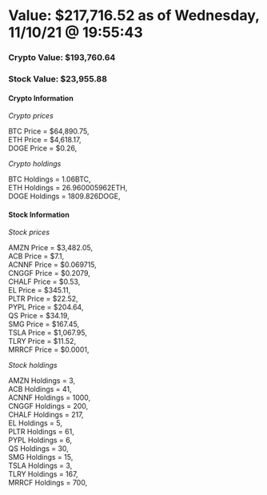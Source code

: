 # Value: $217,716.52 as of Wednesday, 11/10/21 @ 19:55:43 

### Crypto Value: $193,760.64

### Stock Value: $23,955.88

#### Crypto Information 
*Crypto prices* 

BTC Price = $64,890.75,  
ETH Price = $4,618.17,  
DOGE Price = $0.26,  


*Crypto holdings* 

BTC Holdings = 1.06BTC,  
ETH Holdings = 26.960005962ETH,  
DOGE Holdings = 1809.826DOGE,  


#### Stock Information 

*Stock prices* 

AMZN Price = $3,482.05,  
ACB Price = $7.1,  
ACNNF Price = $0.069715,  
CNGGF Price = $0.2079,  
CHALF Price = $0.53,  
EL Price = $345.11,  
PLTR Price = $22.52,  
PYPL Price = $204.64,  
QS Price = $34.19,  
SMG Price = $167.45,  
TSLA Price = $1,067.95,  
TLRY Price = $11.52,  
MRRCF Price = $0.0001,  


*Stock holdings* 

AMZN Holdings = 3,  
ACB Holdings = 41,  
ACNNF Holdings = 1000,  
CNGGF Holdings = 200,  
CHALF Holdings = 217,  
EL Holdings = 5,  
PLTR Holdings = 61,  
PYPL Holdings = 6,  
QS Holdings = 30,  
SMG Holdings = 15,  
TSLA Holdings = 3,  
TLRY Holdings = 167,  
MRRCF Holdings = 700,  


